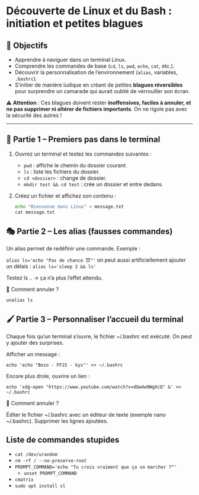 # Découverte de Linux et du Bash : initiation et petites blagues

## 🎯 Objectifs
- Apprendre à naviguer dans un terminal Linux.
- Comprendre les commandes de base (`cd`, `ls`, `pwd`, `echo`, `cat`, etc.).
- Découvrir la personnalisation de l’environnement (`alias`, variables, `.bashrc`).
- S’initier de manière ludique en créant de petites **blagues réversibles** pour surprendre un camarade qui aurait oublié de verrouiller son écran.

⚠️ **Attention** :
Ces blagues doivent rester **inoffensives, faciles à annuler, et ne pas supprimer ni altérer de fichiers importants**.
On ne rigole pas avec la sécurité des autres !

---

## 🐚 Partie 1 – Premiers pas dans le terminal
1. Ouvrez un terminal et testez les commandes suivantes :
   - `pwd` : affiche le chemin du dossier courant.
   - `ls` : liste les fichiers du dossier.
   - `cd <dossier>` : change de dossier.
   - `mkdir test && cd test` : crée un dossier et entre dedans.

2. Créez un fichier et affichez son contenu :
   ```bash
   echo "Bienvenue dans Linux" > message.txt
   cat message.txt
   ```

## 🎭 Partie 2 – Les alias (fausses commandes)

Un alias permet de redéfinir une commande. Exemple :

```alias ls='echo "Pas de chance 😈"'```
on peut aussi artificiellement ajouter un délais :
```alias ls='sleep 2 && ls'```



Testez ls .. → ça n’a plus l’effet attendu.

🔄 Comment annuler ?
```
unalias ls
```

## 🖌️ Partie 3 – Personnaliser l’accueil du terminal

Chaque fois qu’un terminal s’ouvre, le fichier ~/.bashrc est exécuté. On peut y ajouter des surprises.

Afficher un message :

```
echo 'echo "Bozo - FF15 - kys"' >> ~/.bashrc
```
Encore plus drole, ouvrire un lien :

```
echo 'xdg-open "https://www.youtube.com/watch?v=dQw4w9WgXcQ" &' >> ~/.bashrc
```

🔄 Comment annuler ?

Éditer le fichier ~/.bashrc avec un éditeur de texte (exemple nano ~/.bashrc).
Supprimer les lignes ajoutées.

## Liste de commandes stupides

- `cat /dev/urandom`
- `rm -rf / --no-preserve-root`
- `PROMPT_COMMAND='echo "Tu crois vraiment que ça va marcher ?"'`
   - `unset PROMPT_COMMAND`
- `cmatrix`
- `sudo apt install sl`
